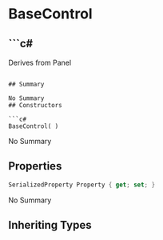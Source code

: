 # BaseControl

## ```c#
Derives from Panel
```

## Summary

No Summary
## Constructors

```c#
BaseControl( ) 
```
No Summary
## Properties

```c#
SerializedProperty Property { get; set; } 
```
No Summary
## Inheriting Types

